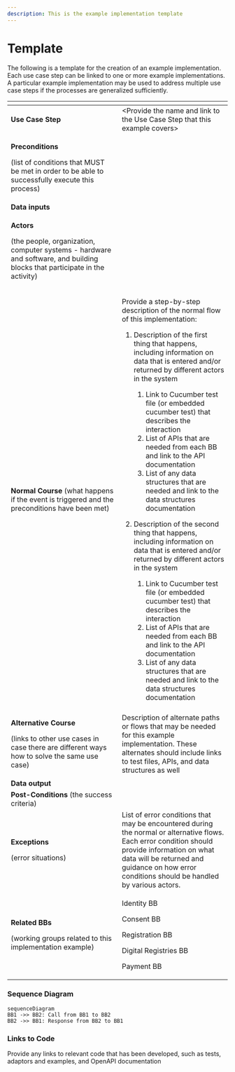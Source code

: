 ```yaml
---
description: This is the example implementation template
---
```


# Template

The following is a template for the creation of an example implementation. Each use case step can be linked to one or more example implementations. A particular example implementation may be used to address multiple use case steps if the processes are generalized sufficiently.

<table data-header-hidden><thead><tr><th width="238"></th><th></th></tr></thead><tbody><tr><td><strong>Use Case Step</strong></td><td>&#x3C;Provide the name and link to the Use Case Step that this example covers></td></tr><tr><td><p><strong>Preconditions</strong></p><p>(list of conditions that MUST be met in order to be able to successfully execute this process)</p></td><td> </td></tr><tr><td><strong>Data inputs</strong></td><td> </td></tr><tr><td><p><strong>Actors</strong></p><p>(the people, organization, computer systems - hardware and software, and building blocks that participate in the activity)</p></td><td> </td></tr><tr><td><strong>Normal Course</strong> (what happens if the event is triggered and the preconditions have been met)</td><td><p>Provide a step-by-step description of the normal flow of this implementation:</p><ol><li><p>Description of the first thing that happens, including information on data that is entered and/or returned by different actors in the system</p><ol><li>Link to Cucumber test file (or embedded cucumber test) that describes the interaction</li><li>List of APIs that are needed from each BB and link to the API documentation</li><li>List of any data structures that are needed and link to the data structures documentation</li></ol></li><li><p>Description of the second thing that happens, including information on data that is entered and/or returned by different actors in the system</p><ol><li>Link to Cucumber test file (or embedded cucumber test) that describes the interaction</li><li>List of APIs that are needed from each BB and link to the API documentation</li><li>List of any data structures that are needed and link to the data structures documentation</li></ol></li></ol></td></tr><tr><td><p><strong>Alternative Course</strong></p><p>(links to other use cases in case there are different ways how to solve the same use case)</p></td><td>Description of alternate paths or flows that may be needed for this example implementation. These alternates should include links to test files, APIs, and data structures as well</td></tr><tr><td><strong>Data output</strong></td><td> </td></tr><tr><td><strong>Post-Conditions</strong> (the success criteria)</td><td> </td></tr><tr><td><p><strong>Exceptions</strong></p><p>(error situations)</p></td><td>List of error conditions that may be encountered during the normal or alternative flows. Each error condition should provide information on what data will be returned and guidance on how error conditions should be handled by various actors.</td></tr><tr><td><p><strong>Related BBs</strong></p><p>(working groups related to this implementation example)</p></td><td><p>Identity BB</p><p>Consent BB</p><p>Registration BB</p><p>Digital Registries BB</p><p>Payment BB</p></td></tr></tbody></table>

### **Sequence Diagram**

```mermaid
sequenceDiagram
BB1 ->> BB2: Call from BB1 to BB2
BB2 ->> BB1: Response from BB2 to BB1
```

### Links to Code

Provide any links to relevant code that has been developed, such as tests, adaptors and examples, and OpenAPI documentation
